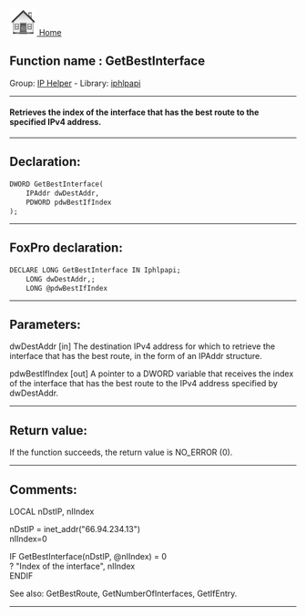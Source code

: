 [<img src="../../images/home.png"> Home ](https://github.com/VFPX/Win32API)  

## Function name : GetBestInterface
Group: [IP Helper](../../functions_group.md#IP_Helper)  -  Library: [iphlpapi](../../Libraries.md#iphlpapi)  
***  


#### Retrieves the index of the interface that has the best route to the specified IPv4 address.
***  


## Declaration:
```foxpro  
DWORD GetBestInterface(
	IPAddr dwDestAddr,
	PDWORD pdwBestIfIndex
);  
```  
***  


## FoxPro declaration:
```foxpro  
DECLARE LONG GetBestInterface IN Iphlpapi;
	LONG dwDestAddr,;
	LONG @pdwBestIfIndex  
```  
***  


## Parameters:
dwDestAddr 
[in] The destination IPv4 address for which to retrieve the interface that has the best route, in the form of an IPAddr structure. 

pdwBestIfIndex 
[out] A pointer to a DWORD variable that receives the index of the interface that has the best route to the IPv4 address specified by dwDestAddr.   
***  


## Return value:
If the function succeeds, the return value is NO_ERROR (0).  
***  


## Comments:
<div class="precode">LOCAL nDstIP, nIIndex  
  
nDstIP = inet_addr("66.94.234.13")  
nIIndex=0  
  
IF GetBestInterface(nDstIP, @nIIndex) = 0  
	? "Index of the interface", nIIndex  
ENDIF  
</div>  
See also: GetBestRoute, GetNumberOfInterfaces, GetIfEntry.  
  
***  

